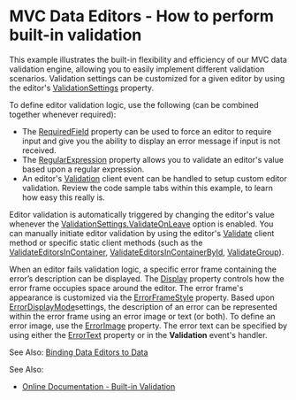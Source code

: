 
# MVC Data Editors - How to perform built-in validation

This example illustrates the built-in flexibility and efficiency of our MVC data validation engine, allowing you to easily implement different validation scenarios. Validation settings can be customized for a given editor by using the editor's  [ValidationSettings](http://help.devexpress.com/#AspNet/clsDevExpressWebASPxEditorsValidationSettingstopic)  property.

To define editor validation logic, use the following (can be combined together whenever required):

-   The  [RequiredField](http://help.devexpress.com/AspNet/DevExpressWebASPxEditorsValidationSettings_RequiredFieldtopic.aspx)  property can be used to force an editor to require input and give you the ability to display an error message if input is not received.
-   The  [RegularExpression](http://help.devexpress.com/AspNet/DevExpressWebASPxEditorsValidationSettings_RegularExpressiontopic.aspx)  property allows you to validate an editor's value based upon a regular expression.
-   An editor's  [Validation](http://help.devexpress.com/AspNet/DevExpressWebASPxEditorsScriptsASPxClientEdit_Validationtopic.aspx)  client event can be handled to setup custom editor validation. Review the code sample tabs within this example, to learn how easy this really is.

Editor validation is automatically triggered by changing the editor's value whenever the  [ValidationSettings.ValidateOnLeave](http://help.devexpress.com/AspNet/DevExpressWebASPxEditorsValidationSettings_ValidateOnLeavetopic.aspx)  option is enabled. You can manually initiate editor validation by using the editor's  [Validate](http://help.devexpress.com/AspNet/DevExpressWebASPxEditorsScriptsASPxClientEdit_Validatetopic.aspx)  client method or specific static client methods (such as the  [ValidateEditorsInContainer](http://help.devexpress.com/AspNet/DevExpressWebASPxEditorsScriptsASPxClientEdit_ValidateEditorsInContainertopic.aspx),  [ValidateEditorsInContainerById](http://help.devexpress.com/AspNet/DevExpressWebASPxEditorsScriptsASPxClientEdit_ValidateEditorsInContainerByIdtopic.aspx),  [ValidateGroup](http://help.devexpress.com/AspNet/DevExpressWebASPxEditorsScriptsASPxClientEdit_ValidateGrouptopic.aspx)).

When an editor fails validation logic, a specific error frame containing the error’s description can be displayed. The  [Display](http://help.devexpress.com/AspNet/DevExpressWebASPxEditorsValidationSettings_Displaytopic.aspx)  property controls how the error frame occupies space around the editor. The error frame's appearance is customized via the  [ErrorFrameStyle](http://help.devexpress.com/AspNet/DevExpressWebASPxEditorsValidationSettings_ErrorFrameStyletopic.aspx)  property. Based upon  [ErrorDisplayMode](http://help.devexpress.com/AspNet/DevExpressWebASPxEditorsValidationSettings_ErrorDisplayModetopic.aspx)settings, the description of an error can be represented within the error frame using an error image or text (or both). To define an error image, use the  [ErrorImage](http://help.devexpress.com/AspNet/DevExpressWebASPxEditorsValidationSettings_ErrorImagetopic.aspx)  property. The error text can be specified by using either the  [ErrorText](http://help.devexpress.com/AspNet/DevExpressWebASPxEditorsValidationSettings_ErrorTexttopic.aspx)  property or in the  **Validation**  event's handler.

See Also:  [Binding Data Editors to Data](https://documentation.devexpress.com/AspNet/11784/ASP-NET-MVC-Extensions/Data-Editors-Extensions/Common-Concepts/Binding-Data-Editors-to-Data)

  
See Also: 

-   [Online Documentation - Built-in Validation](http://help.devexpress.com/#AspNet/CustomDocument12059)
